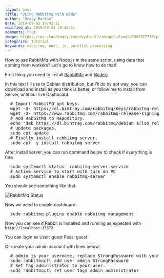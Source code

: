```yaml
---
layout: post
title: "Using Rabbitmq with Node"
author: "Oracy Martos"
date: 2019-09-01 19:43:11
modified_at: 2019-09-01 19:43:11
comments: true
image: https://res.cloudinary.com/dvy4tauff/image/upload/v1567377775/preview_using_rabbitmq_with_node_aypgns.png
categories: tutorial 
keywords: rabbitmq, node, js, parallel processing 
---
```


How to use RabbitMq with Node.js in the same script, using data that coming from workers?
Let's go to know how to do that!!

First thing you need to install [RabbitMq](https://www.rabbitmq.com/download.html) and [Nodejs](https://oracy.github.io/high/blog/2019/install-node.js-easily-way-to-change-version-without-nvm/)

In this text I'll use to Debian distribution, but I'll do by apt way, you can download and install as you think is better, or follow me to install from Server, until our live Dashboard.

<pre class="bash">
  # Import RabbitMQ apt keys.
  wget -O- https://dl.bintray.com/rabbitmq/Keys/rabbitmq-release-signing-key.asc | sudo apt-key add - 
  wget -O- https://www.rabbitmq.com/rabbitmq-release-signing-key.asc | sudo apt-key add -
  # Add RabbitMQ to Repository.
  echo "deb https://dl.bintray.com/rabbitmq/debian $(lsb_release -sc)"
  # Update packages.
  sudo apt update
  # Finally install rabbitmq server.
  sudo apt -y install rabbitmq-server
</pre>

After install server, you can run command below to check if everything is fine
<pre class="bash">
  sudo systemctl status  rabbitmq-server.service 
  # Active service to start with turn on PC
  sudo systemctl enable rabbitmq-server
</pre>

You should see something like that:

![RabbitMq Status](https://res.cloudinary.com/dvy4tauff/image/upload/v1567385367/rabbitmq_status_mrpwaq.png)

Now we need to enable dashboard:

<pre class="bash">
  sudo rabbitmq-plugins enable rabbitmq_management 
</pre>

Now you can see if Rabbit is installed and running as expected with `http://localhost:15672`

You can login as
User: guest
Pass: guest

Or create your admin account with lines below:
<pre class="bash">
  # admin is your username, replace StrongPassword with your password.
  sudo rabbitmqctl add_user admin StrongPassword
  # Set tag administrator to your user.
  sudo rabbitmqctl set_user_tags admin administrator
</pre>